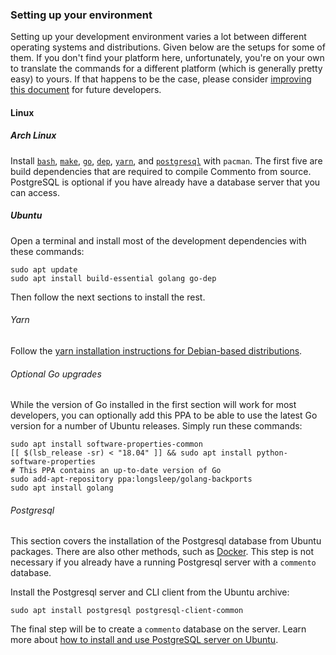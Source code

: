 ### Setting up your environment

Setting up your development environment varies a lot between different operating systems and distributions. Given below are the setups for some of them. If you don't find your platform here, unfortunately, you're on your own to translate the commands for a different platform (which is generally pretty easy) to yours. If that happens to be the case, please consider [improving this document](https://gitlab.com/commento/docs) for future developers.

<!-- Keep this list sorted -->

#### Linux

##### Arch Linux

Install
[`bash`](https://www.archlinux.org/packages/core/x86_64/bash/),
[`make`](https://www.archlinux.org/packages/core/x86_64/make/),
[`go`](https://www.archlinux.org/packages/community/x86_64/go/),
[`dep`](https://www.archlinux.org/packages/community/x86_64/dep/),
[`yarn`](https://www.archlinux.org/packages/community/any/yarn/), and
[`postgresql`](https://www.archlinux.org/packages/extra/x86_64/postgresql/)
with `pacman`. The first five are build dependencies that are required to compile Commento from source. PostgreSQL is optional if you have already have a database server that you can access.

##### Ubuntu

Open a terminal and install most of the development dependencies with these commands:

```
sudo apt update
sudo apt install build-essential golang go-dep
```

Then follow the next sections to install the rest.

###### Yarn

Follow the [yarn installation instructions for Debian-based distributions](https://classic.yarnpkg.com/en/docs/install/#debian-stable).

###### Optional Go upgrades

While the version of Go installed in the first section will work for most developers, you can optionally add this PPA to be able to use the latest Go version for a number of Ubuntu releases. Simply run these commands:

```
sudo apt install software-properties-common
[[ $(lsb_release -sr) < "18.04" ]] && sudo apt install python-software-properties
# This PPA contains an up-to-date version of Go
sudo add-apt-repository ppa:longsleep/golang-backports
sudo apt install golang
```

###### Postgresql

This section covers the installation of the Postgresql database from Ubuntu packages. There are also other methods, such as [Docker](https://hub.docker.com/_/postgres). This step is not necessary if you already have a running Postgresql server with a `commento` database. 

Install the Postgresql server and CLI client from the Ubuntu archive:

```
sudo apt install postgresql postgresql-client-common
```

The final step will be to create a `commento` database on the server. Learn more about [how to install and use PostgreSQL server on Ubuntu](https://www.digitalocean.com/community/tutorials/how-to-install-and-use-postgresql-on-ubuntu-18-04).
